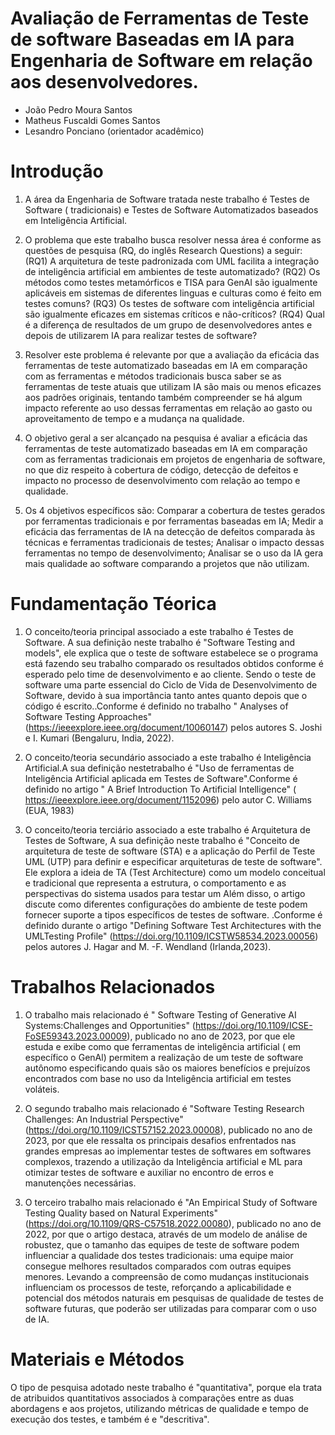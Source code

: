 # Avaliação de Ferramentas de Teste de software Baseadas em IA para Engenharia de Software em relação aos desenvolvedores.

* João Pedro Moura Santos
* Matheus Fuscaldi Gomes Santos
* Lesandro Ponciano (orientador acadêmico)

# Introdução

1. A área da Engenharia de Software tratada neste trabalho é Testes de Software ( tradicionais) e Testes de Software Automatizados baseados em Inteligência Artificial.

2. O problema que este trabalho busca resolver nessa área é conforme as questões de pesquisa (RQ, do inglês Research Questions) a seguir: (RQ1) A arquitetura de teste padronizada com UML facilita a integração de inteligência artificial em ambientes de teste automatizado? (RQ2) Os métodos como testes metamórficos e TISA para GenAI são igualmente aplicáveis em sistemas de diferentes linguas e culturas como é feito em testes comuns? (RQ3) Os testes de software com inteligência artificial são igualmente eficazes em sistemas críticos e não-críticos? (RQ4) Qual é a diferença de resultados de um grupo de desenvolvedores antes e depois de utilizarem IA para realizar testes de software?

3. Resolver este problema é relevante por que a avaliação da eficácia das ferramentas de teste automatizado baseadas em IA em comparação com as ferramentas e métodos tradicionais busca saber se as ferramentas de teste atuais que utilizam IA são mais ou menos eficazes aos padrões originais, tentando também compreender se há algum impacto referente ao uso dessas ferramentas em relação ao gasto ou aproveitamento de tempo e a mudança na qualidade. 

4. O objetivo geral a ser alcançado na pesquisa é avaliar a eficácia das ferramentas de teste automatizado baseadas em IA em comparação com as ferramentas tradicionais em projetos de engenharia de software, no que diz respeito à cobertura de código, detecção de defeitos e impacto no processo de desenvolvimento com relação ao tempo e qualidade.

5. Os 4 objetivos específicos são: Comparar a cobertura de testes gerados por ferramentas tradicionais e por ferramentas baseadas em IA;
Medir a eficácia das ferramentas de IA na detecção de defeitos comparada às técnicas e ferramentas tradicionais de testes;
Analisar o impacto dessas ferramentas no tempo de desenvolvimento;
Analisar se o uso da IA gera mais qualidade ao software comparando a projetos que não utilizam.

# Fundamentação Téorica


 1. O conceito/teoria principal associado a este trabalho é Testes de Software. A sua definição neste trabalho é "Software Testing and models", ele explica que o teste de software estabelece se o programa está fazendo seu trabalho comparado os resultados obtidos conforme é esperado pelo time de desenvolvimento e ao cliente. Sendo o teste de software uma parte essencial do Ciclo de Vida de Desenvolvimento de Software, devido à sua importância tanto antes quanto depois que o código é escrito..Conforme é definido no trabalho " Analyses of Software Testing Approaches" (https://ieeexplore.ieee.org/document/10060147) pelos autores S. Joshi e I. Kumari (Bengaluru, India, 2022).
    
2. O conceito/teoria secundário associado a este trabalho é Inteligência Artificial.A sua definição nestetrabalho é "Uso de ferramentas de Inteligência Artificial aplicada em Testes de Software".Conforme é definido no artigo " A Brief Introduction To Artificial Intelligence" ( https://ieeexplore.ieee.org/document/1152096) pelo autor C. Williams (EUA, 1983)
   
3. O conceito/teoria terciário associado a este trabalho é Arquitetura de Testes de Software, A sua definição neste trabalho é "Conceito de arquitetura de teste de software (STA) e a aplicação do Perfil de Teste UML (UTP) para definir e especificar arquiteturas de teste de software". Ele explora a ideia de TA (Test Architecture) como um modelo conceitual e tradicional que representa a estrutura, o comportamento e as perspectivas do sistema usados para testar um Além disso, o artigo discute como diferentes configurações do ambiente de teste podem fornecer suporte a tipos específicos de testes de software. .Conforme é definido durante o artigo "Defining Software Test Architectures with the UMLTesting Profile" (https://doi.org/10.1109/ICSTW58534.2023.00056) pelos autores J. Hagar and M. -F. Wendland (Irlanda,2023).



# Trabalhos Relacionados

1. O trabalho mais relacionado é " Software Testing of Generative AI Systems:Challenges and Opportunities" (https://doi.org/10.1109/ICSE-FoSE59343.2023.00009), publicado no ano de 2023, por que ele estuda e exibe como que ferramentas de inteligência artificial ( em específico o GenAl) permitem a realização de um teste de software autônomo especificando quais são os maiores benefícios e prejuízos encontrados com base no uso da Inteligência artificial em testes voláteis.

2. O segundo trabalho mais relacionado é "Software Testing Research Challenges: An Industrial Perspective" (https://doi.org/10.1109/ICST57152.2023.00008), publicado no ano de 2023, por que ele ressalta os principais desafios enfrentados nas grandes empresas ao implementar testes de softwares em softwares complexos, trazendo a utilização da Inteligência artificial e ML para otimizar testes de software e auxiliar no encontro de erros e manutenções necessárias.

3. O terceiro trabalho mais relacionado é "An Empirical Study of Software Testing Quality based on Natural Experiments" (https://doi.org/10.1109/QRS-C57518.2022.00080), publicado no ano de 2022,  por que o artigo destaca, através de um modelo de análise de robustez, que o tamanho das equipes de teste de software podem influenciar a qualidade dos testes tradicionais: uma equipe maior consegue melhores resultados comparados com outras equipes menores. Levando a compreensão de como mudanças institucionais influenciam os processos de teste, reforçando a aplicabilidade e potencial dos métodos naturais em pesquisas de qualidade de testes de software futuras, que poderão ser utilizadas para comparar com o uso de IA.

   
# Materiais e Métodos

O tipo de pesquisa adotado neste trabalho é "quantitativa", porque ela trata de atribuidos quantitativos associados à comparações entre as duas abordagens e aos projetos, utilizando métricas de qualidade e tempo de execução dos testes, e também é  e "descritiva".


